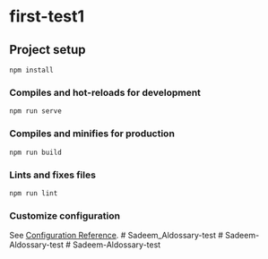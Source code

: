 # first-test1

## Project setup
```
npm install
```

### Compiles and hot-reloads for development
```
npm run serve
```

### Compiles and minifies for production
```
npm run build
```

### Lints and fixes files
```
npm run lint
```

### Customize configuration
See [Configuration Reference](https://cli.vuejs.org/config/).
#   S a d e e m _ A l d o s s a r y - t e s t  
 #   S a d e e m - A l d o s s a r y - t e s t  
 #   S a d e e m - A l d o s s a r y - t e s t  
 